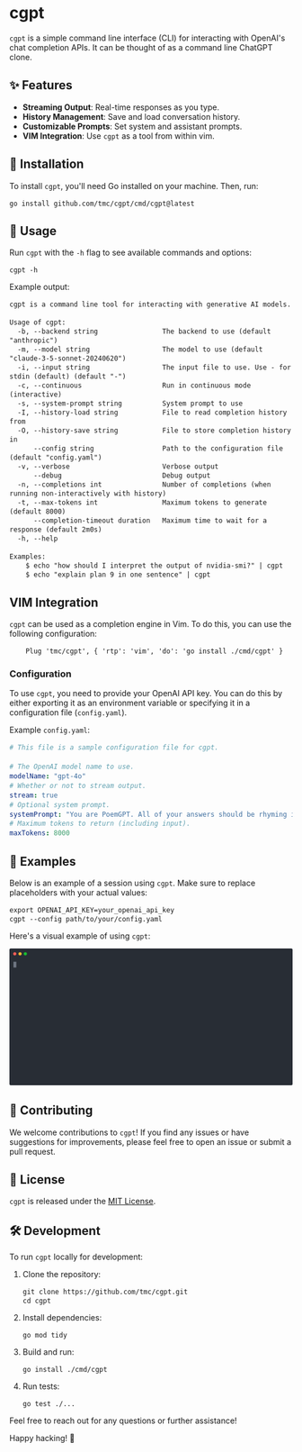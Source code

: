 # cgpt

`cgpt` is a simple command line interface (CLI) for interacting with OpenAI's chat completion APIs. It can be thought of as a command line ChatGPT clone.

## ✨ Features

- **Streaming Output**: Real-time responses as you type.
- **History Management**: Save and load conversation history.
- **Customizable Prompts**: Set system and assistant prompts.
- **VIM Integration**: Use `cgpt` as a tool from within vim.

## 🚀 Installation

To install `cgpt`, you'll need Go installed on your machine. Then, run:

```shell
go install github.com/tmc/cgpt/cmd/cgpt@latest
```

## 📖 Usage

Run `cgpt` with the `-h` flag to see available commands and options:

```shell
cgpt -h
```

Example output:
```shell
cgpt is a command line tool for interacting with generative AI models.

Usage of cgpt:
  -b, --backend string                The backend to use (default "anthropic")
  -m, --model string                  The model to use (default "claude-3-5-sonnet-20240620")
  -i, --input string                  The input file to use. Use - for stdin (default) (default "-")
  -c, --continuous                    Run in continuous mode (interactive)
  -s, --system-prompt string          System prompt to use
  -I, --history-load string           File to read completion history from
  -O, --history-save string           File to store completion history in
      --config string                 Path to the configuration file (default "config.yaml")
  -v, --verbose                       Verbose output
      --debug                         Debug output
  -n, --completions int               Number of completions (when running non-interactively with history)
  -t, --max-tokens int                Maximum tokens to generate (default 8000)
      --completion-timeout duration   Maximum time to wait for a response (default 2m0s)
  -h, --help

Examples:
	$ echo "how should I interpret the output of nvidia-smi?" | cgpt
	$ echo "explain plan 9 in one sentence" | cgpt
```

## VIM Integration

`cgpt` can be used as a completion engine in Vim. To do this, you can use the following configuration:

```vim
    Plug 'tmc/cgpt', { 'rtp': 'vim', 'do': 'go install ./cmd/cgpt' }
```

### Configuration

To use `cgpt`, you need to provide your OpenAI API key. You can do this by either exporting it as an environment variable or specifying it in a configuration file (`config.yaml`).

Example `config.yaml`:

```yaml
# This file is a sample configuration file for cgpt.

# The OpenAI model name to use.
modelName: "gpt-4o"
# Whether or not to stream output.
stream: true
# Optional system prompt.
systemPrompt: "You are PoemGPT. All of your answers should be rhyming in nature."
# Maximum tokens to return (including input).
maxTokens: 8000
```

## 🎉 Examples

Below is an example of a session using `cgpt`. Make sure to replace placeholders with your actual values:

```shell
export OPENAI_API_KEY=your_openai_api_key
cgpt --config path/to/your/config.yaml
```

Here's a visual example of using `cgpt`:

![sample session](./sample.svg)

## 🤝 Contributing

We welcome contributions to `cgpt`! If you find any issues or have suggestions for improvements, please feel free to open an issue or submit a pull request.

## 📝 License

`cgpt` is released under the [MIT License](LICENSE).

## 🛠️ Development

To run `cgpt` locally for development:

1. Clone the repository:
    ```shell
    git clone https://github.com/tmc/cgpt.git
    cd cgpt
    ```

2. Install dependencies:
    ```shell
    go mod tidy
    ```

3. Build and run:
    ```shell
    go install ./cmd/cgpt
    ```

4. Run tests:
    ```shell
    go test ./...
    ```

Feel free to reach out for any questions or further assistance!

Happy hacking! 🚀
